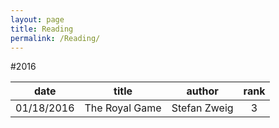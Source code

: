 ```yaml
---
layout: page
title: Reading
permalink: /Reading/
---
```


#2016

|date|title|author|rank|
|:---:|:---:|:---:|:---:|
|01/18/2016|The Royal Game|Stefan Zweig|3|




